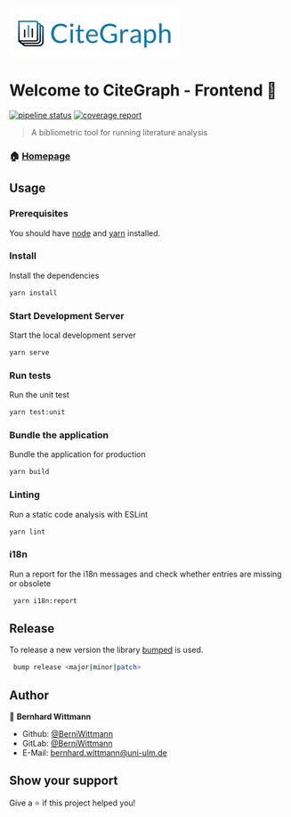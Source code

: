 <img alt="CiteGraph Logo" src="src/assets/logo.png"/>
<h1>Welcome to CiteGraph - Frontend 👋</h1>
<p>
  <a href="https://gitlab.com/citegraph/frontend/commits/master"><img alt="pipeline status" src="https://gitlab.com/citegraph/frontend/badges/master/pipeline.svg" /></a>
  <a href="https://gitlab.com/citegraph/frontend/commits/master"><img alt="coverage report" src="https://gitlab.com/citegraph/frontend/badges/master/coverage.svg" /></a>
</p>

> A bibliometric tool for running literature analysis

### 🏠 [Homepage](https://citegraph.gitlab.io/frontend/#/)

## Usage

### Prerequisites 

You should have [node](https://nodejs.org/en/) and  [yarn](https://yarnpkg.com) installed.

### Install

Install the dependencies

```sh
yarn install
```

### Start Development Server

Start the local development server

```sh
yarn serve
```

### Run tests

Run the unit test

```sh
yarn test:unit
```

### Bundle the application

Bundle the application for production

```sh
yarn build
```

### Linting

Run a static code analysis with ESLint

```sh
yarn lint
```

### i18n

Run a report for the i18n messages and check whether entries are missing or obsolete

```sh
 yarn i18n:report
```

## Release

To release a new version the library [bumped](https://bumped.github.io/) is used.

```sh
 bump release <major|minor|patch>
```

## Author

👤 **Bernhard Wittmann**

* Github: [@BerniWittmann](https://github.com/BerniWittmann)
* GitLab: [@BerniWittmann](https://gitlab.com/BerniWittmann)
* E-Mail: [bernhard.wittmann@uni-ulm.de](mailto:bernhard.wittmann@uni-ulm.de)

## Show your support

Give a ⭐️ if this project helped you!
